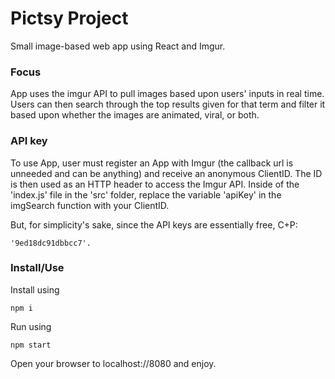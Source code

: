# Pictsy Project

Small image-based web app using React and Imgur.

### Focus

App uses the imgur API to pull images based upon users' inputs in real time.  Users can then search through the top results given for that term and filter it based upon whether the images are animated, viral, or both.

### API key

To use App, user must register an App with Imgur (the callback url is unneeded and can be anything) and receive  an anonymous ClientID.  The ID is then used as an HTTP header to access the Imgur API.  Inside of the 'index.js' file in the 'src' folder, replace the variable 'apiKey' in the imgSearch function with your ClientID.

But, for simplicity's sake, since the API keys are essentially free, C+P:

```
'9ed18dc91dbbcc7'.
```

### Install/Use

Install using

```
npm i
```

Run using

```
npm start
```

Open your browser to localhost://8080 and enjoy.